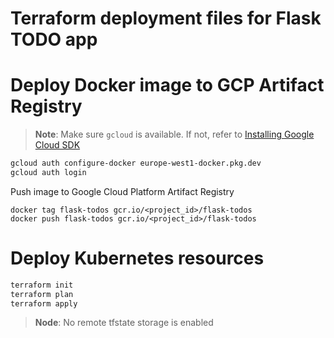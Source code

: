 # Terraform deployment files for Flask TODO app


# Deploy Docker image to GCP Artifact Registry

> __Note__: Make sure `gcloud` is available. If not, refer to  [Installing Google Cloud SDK](https://cloud.google.com/sdk/docs/install)

```bash
gcloud auth configure-docker europe-west1-docker.pkg.dev
gcloud auth login
```

Push image to Google Cloud Platform Artifact Registry
```
docker tag flask-todos gcr.io/<project_id>/flask-todos
docker push flask-todos gcr.io/<project_id>/flask-todos
```

# Deploy Kubernetes resources

```bash
terraform init
terraform plan
terraform apply
```

> __Node__: No remote tfstate storage is enabled
